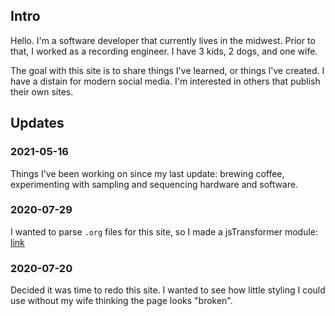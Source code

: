 ## Intro

Hello. I'm a software developer that currently lives in the midwest. Prior to that,
I worked as a recording engineer. I have 3 kids, 2 dogs, and one wife. 

The goal with this site is to share things I've learned, or things I've created. I have a
distain for modern social media. I'm interested in others that publish their own sites.

## Updates

### 2021-05-16

Things I've been working on since my last update: brewing coffee, experimenting with sampling and sequencing hardware and software.

### 2020-07-29

I wanted to parse `.org` files for this site, so I made a jsTransformer module: [link](https://www.npmjs.com/package/jstransformer-org)

### 2020-07-20 

Decided it was time to redo this site. I wanted to see how little styling I could use without my wife thinking the page looks "broken".